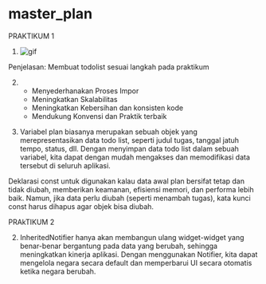 # master_plan

PRAKTIKUM 1

1. ![gif](assets/images/1.gif)

Penjelasan: Membuat todolist sesuai langkah pada praktikum

2. - Menyederhanakan Proses Impor
   - Meningkatkan Skalabilitas
   - Meningkatkan Kebersihan dan konsisten kode
   - Mendukung Konvensi dan Praktik terbaik

3. Variabel plan biasanya merupakan sebuah objek yang merepresentasikan data todo list, seperti judul tugas, tanggal jatuh tempo, status, dll. Dengan menyimpan data todo list dalam sebuah variabel, kita dapat dengan mudah mengakses dan memodifikasi data tersebut di seluruh aplikasi.

Deklarasi const untuk digunakan kalau data awal plan bersifat tetap dan tidak diubah, memberikan keamanan, efisiensi memori, dan performa lebih baik. Namun, jika data perlu diubah (seperti menambah tugas), kata kunci const harus dihapus agar objek bisa diubah.

PRAkTIKUM 2

2. InheritedNotifier hanya akan membangun ulang widget-widget yang benar-benar bergantung pada data yang berubah, sehingga meningkatkan kinerja aplikasi. Dengan menggunakan Notifier, kita dapat mengelola negara secara default dan memperbarui UI secara otomatis ketika negara berubah.
